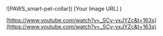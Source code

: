 ![PAWS_smart-pet-collar]( [Your Image URL] )

[https://www.youtube.com/watch?v=_SCy-yxJYZc&t=163s](https://www.youtube.com/watch?v=_SCy-yxJYZc&t=163s)

